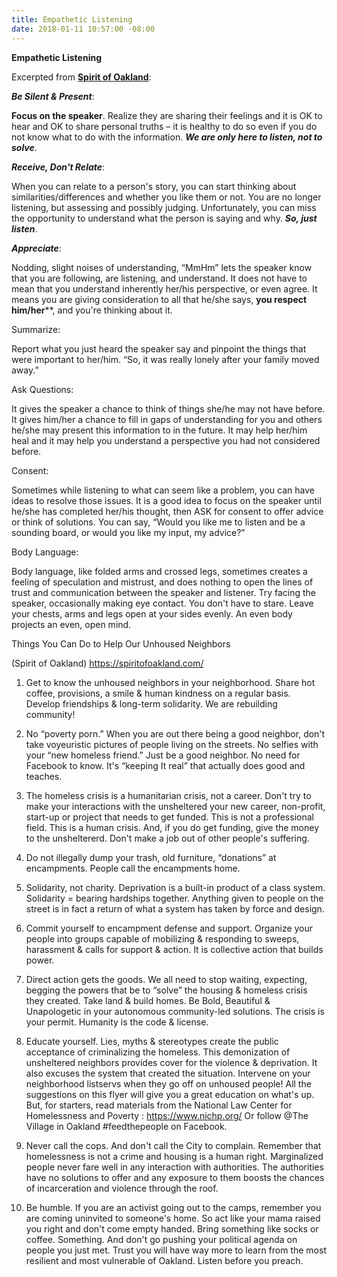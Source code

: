 ```yaml
---
title: Empathetic Listening
date: 2018-01-11 10:57:00 -08:00
---
```


**Empathetic Listening**

Excerpted from [**Spirit of Oakland**](https://spiritofoakland.com/):

***Be Silent & Present***:

**Focus on the speaker**.  Realize they are sharing their feelings and it is OK to hear and OK to share personal truths – it is healthy to do so even if you do not know what to do with the information.  ***We are only here to listen, not to solve***.

***Receive, Don't Relate***:

When you can relate to a person's story, you can start thinking about similarities/differences and whether you like them or not.  You are no longer listening, but assessing and possibly judging.  Unfortunately, you can miss the opportunity to understand what the person is saying and why.  ***So, just listen***.

***Appreciate***:

Nodding, slight noises of understanding, “MmHm” lets the speaker know that you are following, are listening, and understand.  It does not have to mean that you understand inherently her/his perspective, or even agree.  It means you are giving consideration to all that he/she says, **you respect him/her****, and you're thinking about it.

Summarize:

Report what you just heard the speaker say and pinpoint the things that were important to her/him.  “So, it was really lonely after your family moved away.”

Ask Questions:

It gives the speaker a chance to think of things she/he may not have before.  It gives him/her a chance to fill in gaps of understanding for you and others he/she may present this information to in the future.  It may help her/him heal and it may help you understand a perspective you had not considered before.

Consent:

Sometimes while listening to what can seem like a problem, you can have ideas to resolve those issues.  It is a good idea to focus on the speaker until he/she has completed her/his thought, then ASK for consent to offer advice or think of solutions.  You can say, “Would you like me to listen and be a sounding board, or would you like my input, my advice?”

Body Language:

Body language, like folded arms and crossed legs, sometimes creates a feeling of speculation and mistrust, and does nothing to open the lines of trust and communication between the speaker and listener.  Try facing the speaker, occasionally making eye contact.  You don't have to stare.  Leave your chests, arms and legs open at your sides evenly.  An even body projects an even, open mind.

Things You Can Do to Help Our Unhoused Neighbors

(Spirit of Oakland) https://spiritofoakland.com/

1.	Get to know the unhoused neighbors in your neighborhood.  Share hot coffee, provisions, a smile & human kindness on a regular basis.  Develop friendships & long-term solidarity.  We are rebuilding community!

2.	No “poverty porn.”   When you are out there being a good neighbor, don't take voyeuristic pictures of people living on the streets.  No selfies with your “new homeless friend.”  Just be a good neighbor.  No need for Facebook to know.  It's “keeping It real” that actually does good and teaches.

3.	The homeless crisis is a humanitarian crisis, not a career.   Don't try to make your interactions with the unsheltered your new career, non-profit, start-up or project that needs to get funded.  This is not a professional field.  This is a human crisis.  And, if you do get funding, give the money to the unsheltererd.  Don't make a job out of other people's suffering.

4.	Do not illegally dump your trash, old furniture, “donations” at encampments.  People call the encampments home.

5.	Solidarity, not charity.  Deprivation is a built-in product of a class system.  Solidarity = bearing hardships together.  Anything given to people on the street is in fact a return of what a system has taken by force and design.

6.	Commit yourself to encampment defense and support.  Organize your people into groups capable of mobilizing & responding to sweeps, harassment & calls for support & action.  It is collective action that builds power.

7.	Direct action gets the goods.  We all need to stop waiting, expecting, begging the powers that be to “solve” the housing & homeless crisis they created.  Take land & build homes.  Be Bold, Beautiful & Unapologetic in your autonomous community-led solutions.  The crisis is your permit. Humanity is the code & license.

8.	Educate yourself.  Lies, myths & stereotypes create the public acceptance of criminalizing the homeless.  This demonization of unsheltered neighbors provides cover for the violence & deprivation. It also excuses the system that created the situation.  Intervene on your neighborhood listservs when they go off on unhoused people!  All the suggestions on this flyer will give you a great education on what's up.  But, for starters, read materials from the National Law Center for Homelessness and Poverty : https://www.nichp.org/   Or follow @The Village in Oakland #feedthepeople on Facebook.

9.	Never call the cops.  And don't call the City to complain.  Remember that homelessness is not a crime and housing is a human right.  Marginalized people never fare well in any interaction with authorities.  The authorities have no solutions to offer and any exposure to them boosts the chances of incarceration and violence through the roof.

10.	Be humble.  If you are an activist going out to the camps, remember you are coming uninvited to someone's home.  So act like your mama raised you right and don't come empty handed.  Bring something like socks or coffee.  Something.  And don't go pushing your political agenda on people you just met.  Trust you will have way more to learn from the most resilient and most vulnerable of Oakland.  Listen before you preach.